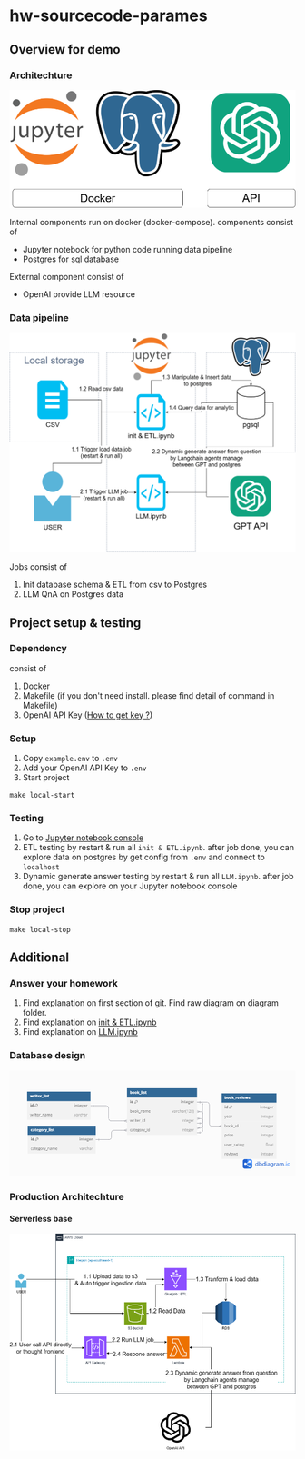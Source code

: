# hw-sourcecode-parames
## Overview for demo
### Architechture

![alt text](diagram/diagram-demo-architechture.drawio.png)

Internal components run on docker (docker-compose). components consist of
- Jupyter notebook for python code running data pipeline
- Postgres for sql database

External component consist of
- OpenAI provide LLM resource

### Data pipeline

![alt text](diagram/diagram-demo-datapipeline.drawio.png)

Jobs consist of
1. Init database schema & ETL from csv to Postgres
2. LLM QnA on Postgres data

## Project setup & testing
### Dependency
consist of
1. Docker
2. Makefile (if you don't need install. please find detail of command in Makefile)
3. OpenAI API Key ([How to get key ?](https://www.youtube.com/watch?v=OB99E7Y1cMA))

### Setup
1. Copy `example.env` to `.env`
2. Add your OpenAI API Key to `.env`
3. Start project
```
make local-start 
```

### Testing
1. Go to [Jupyter notebook console](http://localhost:8889/lab/workspaces/auto-x/tree/work)
2. ETL testing by restart & run all `init & ETL.ipynb`. after job done, you can explore data on postgres by get config from `.env` and connect to `localhost`
3. Dynamic generate answer testing by restart & run all `LLM.ipynb`. after job done, you can explore on your Jupyter notebook console

### Stop project
```
make local-stop 
```

## Additional
### Answer your homework
1. Find explanation on first section of git. Find raw diagram on diagram folder.
2. Find explanation on [init & ETL.ipynb](http://localhost:8889/lab/tree/work/init%20%26%20ETL.ipynb)
3. Find explanation on [LLM.ipynb](http://localhost:8889/lab/tree/work/LLM.ipynb)

### Database design 

![alt text](diagram/soruceCode-schema.png)

### Production Architechture
#### Serverless base

![alt text](diagram/diagram-serverless.drawio.png)
